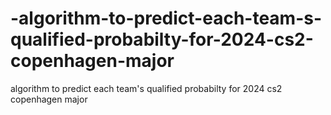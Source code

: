 # -algorithm-to-predict-each-team-s-qualified-probabilty-for-2024-cs2-copenhagen-major
 algorithm to predict each team's qualified probabilty for 2024 cs2 copenhagen major
